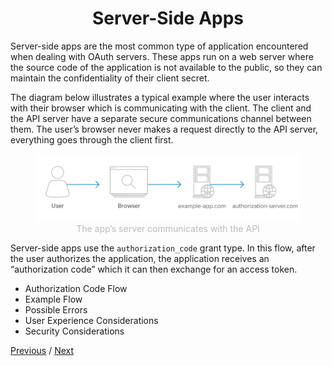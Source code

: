 <h1 align="center">Server-Side Apps</h1>

Server-side apps are the most common type of application encountered when dealing with OAuth servers. These apps run on a web server where the source code of the application is not available to the public, so they can maintain the confidentiality of their client secret.

The diagram below illustrates a typical example where the user interacts with their browser which is communicating with the client. The client and the API server have a separate secure communications channel between them. The user’s browser never makes a request directly to the API server, everything goes through the client first.

<p align="center"  style="width:100%">
    <figure align="center">
        <img src="./image1.png" alt="">
        <figcaption style="font-size:14px;color:#bbb">The app’s server communicates with the API</figcaption>
    </figure>
</p>

Server-side apps use the `authorization_code` grant type. In this flow, after the user authorizes the application, the application receives an “authorization code” which it can then exchange for an access token.

- Authorization Code Flow
- Example Flow
- Possible Errors
- User Experience Considerations
- Security Considerations

[Previous](https://github.com/alithecodeguy/articles/blob/main/OAuth/OAuth%202.0%20Simplified/03%20Signing%20in%20with%20Google/SigningInWithGoogle_en.md "Previous")
/
[Next](https://github.com/alithecodeguy/articles/blob/main/OAuth/OAuth%202.0%20Simplified/04%20Server-Side%20Apps/01%20Authorization%20Code%20Flow/AuthorizationCodeGrant_en.md "Next")
